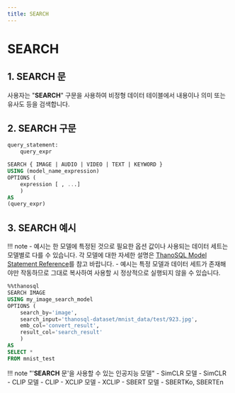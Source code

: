 ```yaml
---
title: SEARCH
---
```


# __SEARCH__

## __1. SEARCH 문__

사용자는 "__SEARCH__" 구문을 사용하여 비정형 데이터 테이블에서 내용이나 의미 또는 유사도 등을 검색합니다.

## __2. SEARCH 구문__

```sql
query_statement:
    query_expr

SEARCH { IMAGE | AUDIO | VIDEO | TEXT | KEYWORD }
USING (model_name_expression)
OPTIONS (
    expression [ , ...]
    )
AS
(query_expr)
```

## __3. SEARCH 예시__

!!! note
    - 예시는 한 모델에 특정된 것으로 필요한 옵션 값이나 사용되는 데이터 세트는 모델별로 다를 수 있습니다. 각 모델에 대한 자세한 설명은 [ThanoSQL Model Statement Reference](/ko/how-to_guides/reference/#thanosql-model-statement-reference)를 참고 바랍니다.
    - 예시는 특정 모델과 데이터 세트가 존재해야만 작동하므로 그대로 복사하여 사용할 시 정상적으로 실행되지 않을 수 있습니다.

```sql
%%thanosql
SEARCH IMAGE
USING my_image_search_model
OPTIONS (
    search_by='image',
    search_input='thanosql-dataset/mnist_data/test/923.jpg',
    emb_col='convert_result',
    result_col='search_result'
    )
AS
SELECT *
FROM mnist_test
```

!!! note "'__SEARCH__ 문'을 사용할 수 있는 인공지능 모델"
    - SimCLR 모델 - SimCLR
    - CLIP 모델 - CLIP
    - XCLIP 모델 - XCLIP
    - SBERT 모델 - SBERTKo, SBERTEn